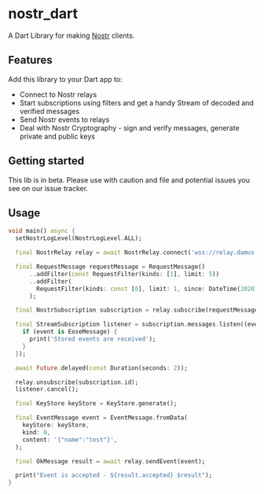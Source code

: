 # nostr_dart

A Dart Library for making [Nostr](https://nostr.com/) clients.

## Features

Add this library to your Dart app to:
* Connect to Nostr relays
* Start subscriptions using filters and get a handy Stream of decoded and verified messages
* Send Nostr events to relays
* Deal with Nostr Cryptography - sign and verify messages, generate private and public keys

## Getting started

This lib is in beta. Please use with caution and file and potential issues you see on our issue tracker.

## Usage

```dart
void main() async {
  setNostrLogLevel(NostrLogLevel.ALL);

  final NostrRelay relay = await NostrRelay.connect('wss://relay.damus.io');

  final RequestMessage requestMessage = RequestMessage()
      ..addFilter(const RequestFilter(kinds: [1], limit: 5))
      ..addFilter(
        RequestFilter(kinds: const [0], limit: 1, since: DateTime(2020)),
      );

  final NostrSubscription subscription = relay.subscribe(requestMessage);

  final StreamSubscription listener = subscription.messages.listen((event) {
    if (event is EoseMessage) {
      print('Stored events are received');
    }
  });

  await Future.delayed(const Duration(seconds: 2));

  relay.unsubscribe(subscription.id);
  listener.cancel();

  final KeyStore keyStore = KeyStore.generate();

  final EventMessage event = EventMessage.fromData(
    keyStore: keyStore,
    kind: 0,
    content: '{"name":"test"}',
  );

  final OkMessage result = await relay.sendEvent(event);

  print("Event is accepted - ${result.accepted} $result");
}
```
